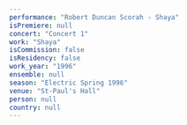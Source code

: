 ```yaml
---
performance: "Robert Duncan Scorah - Shaya"
isPremiere: null
concert: "Concert 1"
work: "Shaya"
isCommission: false
isResidency: false
work_year: "1996"
ensemble: null
season: "Electric Spring 1996"
venue: "St-Paul's Hall"
person: null
country: null
---
```



